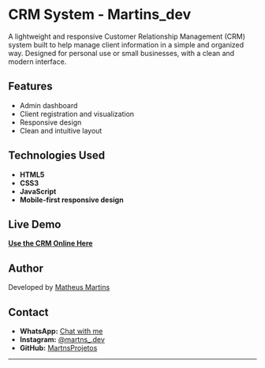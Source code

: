 # CRM System - Martins_dev

A lightweight and responsive Customer Relationship Management (CRM) system built to help manage client information in a simple and organized way. Designed for personal use or small businesses, with a clean and modern interface.

## Features

- Admin dashboard  
- Client registration and visualization  
- Responsive design  
- Clean and intuitive layout  

## Technologies Used

- **HTML5**  
- **CSS3**  
- **JavaScript**  
- **Mobile-first responsive design**  

## Live Demo

[**Use the CRM Online Here**](https://crmmanagerapp.netlify.app)

## Author

Developed by [Matheus Martins](https://www.linkedin.com/in/matheus-martins-ribeiro-25901428b)

## Contact

- **WhatsApp:** [Chat with me](https://wa.me/5511963822159)  
- **Instagram:** [@martns_.dev](https://www.instagram.com/martns_.dev/)  
- **GitHub:** [MartnsProjetos](https://github.com/MartnsProjetos)  

---
